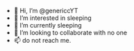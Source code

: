 - 👋 Hi, I’m @genericcYT
- 👀 I’m interested in sleeping
- 🌱 I’m currently sleeping
- 💞️ I’m looking to collaborate with no one
- 📫 do not reach me.

